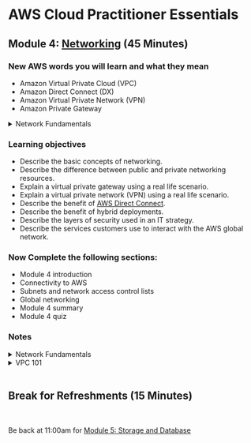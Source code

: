 # AWS Cloud Practitioner Essentials

## Module 4: [Networking](https://mm.tt/map/2398189135) (45 Minutes)

### New AWS words you will learn and what they mean
* Amazon Virtual Private Cloud (VPC)
* Amazon Direct Connect (DX)
* Amazon Virtual Private Network (VPN)
* Amazon  Private Gateway 

<details class="faq box"><summary>Network Fundamentals</summary>
<p>

![image](https://user-images.githubusercontent.com/18049790/228765638-1bf5910d-098f-4139-823a-43b00361e9c9.png)

</p>
</details>

### Learning objectives
* Describe the basic concepts of networking.
* Describe the difference between public and private networking resources. 
* Explain a virtual private gateway using a real life scenario. 
* Explain a virtual private network (VPN) using a real life scenario.
* Describe the benefit of [AWS Direct Connect](https://aws.amazon.com/directconnect/). 
* Describe the benefit of hybrid deployments. 
* Describe the layers of security used in an IT strategy.
* Describe the services customers use to interact with the AWS global network.

### Now Complete the following sections:
* Module 4 introduction
* Connectivity to AWS
* Subnets and network access control lists
* Global networking
* Module 4 summary
* Module 4 quiz 

### Notes
<details class="faq box"><summary>Network Fundamentals</summary>
<p>

![image](https://user-images.githubusercontent.com/18049790/228765638-1bf5910d-098f-4139-823a-43b00361e9c9.png)

</p>
</details>


<details class="faq box"><summary>VPC 101</summary>
<p>

![image](https://user-images.githubusercontent.com/18049790/228765227-9718f238-1197-4cbc-ab44-992e0613a122.png)

</p>
</details>
<br>

## Break for Refreshments (15 Minutes)
<br>

Be back at 11:00am for  [Module 5: Storage and Database](https://github.com/jamesbuckett/aws-cloud-practitioner-essentials/blob/main/03-third-time-block.md)
